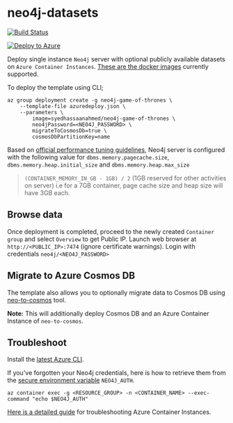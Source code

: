 # neo4j-datasets
[![Build Status](https://dev.azure.com/syedhassaanahmed/neo4j-datasets/_apis/build/status/neo4j-datasets-CI?branchName=master)](https://dev.azure.com/syedhassaanahmed/neo4j-datasets/_build/latest?definitionId=10&branchName=master)

[![Deploy to Azure](https://aka.ms/deploytoazurebutton)](https://portal.azure.com/#create/Microsoft.Template/uri/https%3A%2F%2Fraw.githubusercontent.com%2Fsyedhassaanahmed%2Fneo4j-datasets%2Fmaster%2Fazuredeploy.json)

Deploy single instance `Neo4j` server with optional publicly available datasets on `Azure Container Instances`. [These are the docker images](https://github.com/syedhassaanahmed/neo4j-datasets/blob/master/azuredeploy.json#L8) currently supported.

To deploy the template using CLI;
```
az group deployment create -g neo4j-game-of-thrones \
    --template-file azuredeploy.json \
    --parameters \
        image=syedhassaanahmed/neo4j-game-of-thrones \
        neo4jPassword=<NEO4J_PASSWORD> \
        migrateToCosmosDb=true \
        cosmosDbPartitionKey=name
```

Based on [official performance tuning guidelines](https://neo4j.com/developer/guide-performance-tuning/), Neo4j server is configured with the following value for `dbms.memory.pagecache.size`, `dbms.memory.heap.initial_size` and `dbms.memory.heap.max_size`
> `(CONTAINER_MEMORY_IN_GB - 1GB) / 2` (1GB reserved for other activities on server) i.e for a 7GB container, page cache size and heap size will have 3GB each.

## Browse data
Once deployment is completed, proceed to the newly created `Container group` and select `Overview` to get Public IP. Launch web browser at `http://<PUBLIC_IP>:7474` (ignore certificate warnings). Login with credentials `neo4j/<NEO4J_PASSWORD>`

## Migrate to Azure Cosmos DB
The template also allows you to optionally migrate data to Cosmos DB using [neo-to-cosmos](https://github.com/syedhassaanahmed/neo-to-cosmos) tool. 

**Note:** This will additionally deploy Cosmos DB and an Azure Container Instance of `neo-to-cosmos`.

## Troubleshoot
Install the [latest Azure CLI](https://docs.microsoft.com/en-us/cli/azure/install-azure-cli?view=azure-cli-latest).

If you've forgotten your Neo4j credentials, here is how to retrieve them from the [secure environment variable](https://docs.microsoft.com/en-us/azure/container-instances/container-instances-environment-variables#secure-values) `NEO4J_AUTH`.

```
az container exec -g <RESOURCE_GROUP> -n <CONTAINER_NAME> --exec-command "echo $NEO4J_AUTH"
```

[Here is a detailed guide](https://docs.microsoft.com/en-us/azure/container-instances/container-instances-troubleshooting) for troubleshooting Azure Container Instances.
